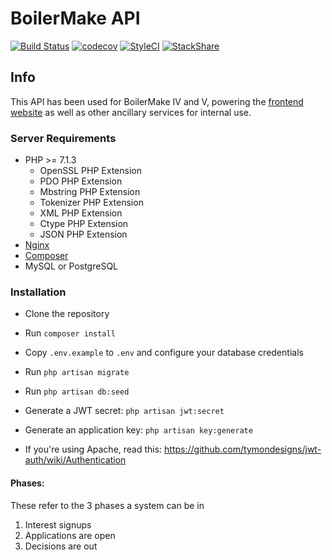 # BoilerMake API

[![Build Status](https://travis-ci.org/BoilerMake/backend.svg?branch=master)](https://travis-ci.org/BoilerMake/backend)
[![codecov](https://codecov.io/gh/BoilerMake/backend/branch/master/graph/badge.svg)](https://codecov.io/gh/BoilerMake/backend)
[![StyleCI](https://github.styleci.io/repos/48928914/shield)](https://styleci.io/repos/48928914)
[![StackShare](https://img.shields.io/badge/tech-stack-0690fa.svg?style=flat)](https://stackshare.io/boilermake/boilermake)


## Info
This API has been used for BoilerMake IV and V, powering the [frontend website](https://github.com/boilermake/frontend) as well as other ancillary services for internal use. 

### Server Requirements
* PHP >= 7.1.3
  * OpenSSL PHP Extension
  * PDO PHP Extension
  * Mbstring PHP Extension
  * Tokenizer PHP Extension
  * XML PHP Extension
  * Ctype PHP Extension
  * JSON PHP Extension
* [Nginx](https://www.nginx.com)
* [Composer](https://getcomposer.org)
* MySQL or PostgreSQL

### Installation
* Clone the repository
* Run `composer install`
* Copy `.env.example` to `.env` and configure your database credentials
* Run `php artisan migrate`
* Run `php artisan db:seed`
* Generate a JWT secret: `php artisan jwt:secret`
* Generate an application key: `php artisan key:generate`

* If you're using Apache, read this: https://github.com/tymondesigns/jwt-auth/wiki/Authentication

#### Phases:
These refer to the 3 phases a system can be in

1. Interest signups
2. Applications are open
3. Decisions are out
